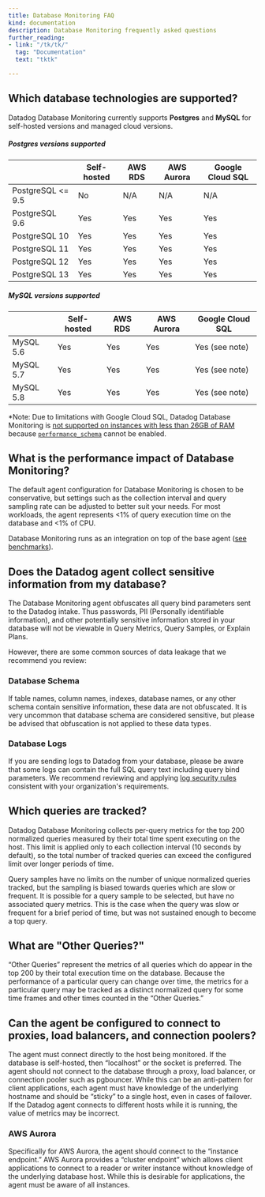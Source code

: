 ```yaml
---
title: Database Monitoring FAQ
kind: documentation
description: Database Monitoring frequently asked questions
further_reading:
- link: "/tk/tk/"
  tag: "Documentation"
  text: "tktk"

---
```


## Which database technologies are supported?

Datadog Database Monitoring currently supports **Postgres** and **MySQL** for self-hosted versions and managed cloud versions.

##### Postgres versions supported

|  | Self-hosted | AWS RDS | AWS Aurora | Google Cloud SQL |
|--|------------|---------|------------|------------------|
| PostgreSQL <= 9.5 | No | N/A | N/A | N/A |
| PostgreSQL 9.6 | Yes | Yes | Yes | Yes |
| PostgreSQL 10 | Yes | Yes | Yes | Yes |
| PostgreSQL 11 | Yes | Yes | Yes | Yes |
| PostgreSQL 12 | Yes | Yes | Yes | Yes |
| PostgreSQL 13 | Yes | Yes | Yes | Yes |

##### MySQL versions supported

|  | Self-hosted | AWS RDS | AWS Aurora | Google Cloud SQL |
|--|------------|---------|------------|------------------|
| MySQL 5.6 | Yes | Yes | Yes | Yes (see note) |
| MySQL 5.7 | Yes | Yes | Yes | Yes (see note) |
| MySQL 5.8 | Yes | Yes | Yes | Yes (see note) |


*Note: Due to limitations with Google Cloud SQL, Datadog Database Monitoring is [not supported on instances with less than 26GB of RAM][1] because [`performance_schema`][2] cannot be enabled.

## What is the performance impact of Database Monitoring?

The default agent configuration for Database Monitoring is chosen to be conservative, but settings such as the collection interval and query sampling rate can be adjusted to better suit your needs. For most workloads, the agent represents <1% of query execution time on the database and <1% of CPU.

Database Monitoring runs as an integration on top of the base agent ([see benchmarks][3]).

## Does the Datadog agent collect sensitive information from my database?

The Database Monitoring agent obfuscates all query bind parameters sent to the Datadog intake. Thus passwords, PII (Personally identifiable information), and other potentially sensitive information stored in your database will not be viewable in Query Metrics, Query Samples, or Explain Plans.

However, there are some common sources of data leakage that we recommend you review:

### Database Schema

If table names, column names, indexes, database names, or any other schema contain sensitive information, these data are not obfuscated. It is very uncommon that database schema are considered sensitive, but please be advised that obfuscation is not applied to these data types.

### Database Logs

If you are sending logs to Datadog from your database, please be aware that some logs can contain the full SQL query text including query bind parameters. We recommend reviewing and applying [log security rules][4] consistent with your organization's requirements.


## Which queries are tracked?

Datadog Database Monitoring collects per-query metrics for the top 200 normalized queries measured by their total time spent executing on the host. This limit is applied only to each collection interval (10 seconds by default), so the total number of tracked queries can exceed the configured limit over longer periods of time.

Query samples have no limits on the number of unique normalized queries tracked, but the sampling is biased towards queries which are slow or frequent. It is possible for a query sample to be selected, but have no associated query metrics. This is the case when the query was slow or frequent for a brief period of time, but was not sustained enough to become a top query.

## What are "Other Queries?"

“Other Queries” represent the metrics of all queries which do appear in the top 200 by their total execution time on the database. Because the performance of a particular query can change over time, the metrics for a particular query may be tracked as a distinct normalized query for some time frames and other times counted in the “Other Queries.”


## Can the agent be configured to connect to proxies, load balancers, and connection poolers?

The agent must connect directly to the host being monitored. If the database is self-hosted, then “localhost” or the socket is preferred. The agent should not connect to the database through a proxy, load balancer, or connection pooler such as pgbouncer. While this can be an anti-pattern for client applications, each agent must have knowledge of the underlying hostname and should be “sticky” to a single host, even in cases of failover. If the Datadog agent connects to different hosts while it is running, the value of metrics may be incorrect.

### AWS Aurora

Specifically for AWS Aurora, the agent should connect to the “instance endpoint.”  AWS Aurora provides a “cluster endpoint” which allows client applications to connect to a reader or writer instance without knowledge of the underlying database host. While this is desirable for applications, the agent must be aware of all instances.

[1]: https://cloud.google.com/sql/docs/mysql/flags#tips-performance-schema
[2]: https://dev.mysql.com/doc/refman/8.0/en/performance-schema.html
[3]: /agent/basic_agent_usage#agent-overhead
[4]: /security/logs/
